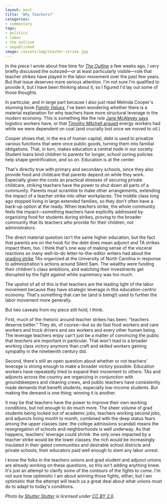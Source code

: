 ```yaml
---
layout: post
title: 'Why Teachers?'
categories:
- commentary
tags:
- politics
- labor
- the outline
- unpublished
image: /assets/img/teacher-strike.jpg
---
```


In the piece I wrote about free time for [_The Outline_](https://theoutline.com/post/7050/burnout-generation-more-free-time) a few weeks ago, I very briefly discussed the outsized—or at least particularly visible—role that teacher strikes have played in the labor movement over the past few years. But that issue deserves more serious attention. I'm not sure I'm qualified to provide it, but I have been thinking about it, so I figured I'd lay out some of those thoughts.

In particular, and in large part because I also just read Melinda Cooper's stunning book [_Family Values_](https://www.zonebooks.org/books/48-family-values-between-neoliberalism-and-the-new-social-conservatism), I've been wondering whether there is a material explanation for why teachers have more structural leverage in the modern economy. This is something like the role [Jane McAlevey says](https://www.dissentmagazine.org/blog/belabored-podcast-115-organizing-power-jane-mcalevey) logistics workers have, or that [Timothy Mitchell argued](https://www.versobooks.com/books/1020-carbon-democracy) energy workers had while we were dependent on coal (and crucially lost once we moved to oil.)

Cooper shows that, in the era of human capital, debt is used to privatize various functions that were once public goods, turning them into familial obligations. That, in turn, makes education a central node in our society. Student loans bind children to parents for longer, school zoning policies help shape gentrification, and so on. Education is at the center.

That's directly true with primary and secondary schools, since they also provide food and childcare that parents depend on while they work. Especially given the costs an practical stresses of securing private childcare, striking teachers have the power to shut down all parts of a community. Parents must scramble to make other arrangements, extending the impact of a teacher strike into other workplaces. The middle class long ago stopped living in large extended families, so they don't often have a back-up option at the ready. When teachers strike, the whole community feels the impact—something teachers have explicitly addressed by organizing food for students during strikes, proving to the broader community that its teachers who provide for their children, not administrators.

The direct material question isn't the same higher education, but the fact that parents are on the hook for the debt does mean adjunct and TA strikes impact them, too. I think that's one way of making sense of the visceral reactions so many well-to-do letter-to-the-editor writers had about the [grading strike](https://www.newsobserver.com/news/local/article222784035.html) TAs organized at the University of North Carolina in response to administration's actions around Silent Sam. The wealthy were funding their children's class ambitions, and watching their investments get disrupted by the fight against white supremacy was too much.

The upshot of all of this is that teachers are the leading light of the labor movement because they have strategic leverage in this education-centric economy. That's something that can be (and is being!) used to further the labor movement more generally.

But two caveats from my piece still hold, I think.

First, much of the rhetoric around teacher strikes has been: "teachers deserve better." They do, of course—but so do fast food workers and care workers and truck drivers and sex workers and every other human being. The leverage teachers enjoy can't just be a matter of convincing the public that _teachers_ are important in particular. That won't lead to a broader working class victory anymore than craft and skilled workers gaining sympathy in the nineteenth century did.

Second, there's still an open question about whether or not teachers' leverage is strong enough to make a broader victory possible. Education workers have repeatedly tried to expand their movement to others: TAs and adjuncts across the country are organizing in conjunction with groundskeepers and cleaning crews, and public teachers have consistently made demands that benefit students, especially low-income students. But making the demand is one thing; winning it is another.

It may be that teachers have the power to improve their own working conditions, but not enough to do much more. The sheer volume of grad students being locked out of academic jobs, teachers working second jobs, and adjuncts living month to month, combined with the deep status fears among the upper classes (see: the college admissions scandal) means the resegregation of schools and neighborhoods is well underway. As that happens, teachers' leverage could shrink: the only ones impacted by a teacher strike would be the lower classes; the rich would be increasingly insulated in their gated communities and desirable school districts and private schools, their educators paid well enough to stem any labor unrest.

I know the folks in the teachers unions and grad student and adjunct unions are already working on these questions, so this isn't adding anything knew. It's just an attempt to clarify some of the contours of the fights to come. I'm not sure how optimistic I am about winning those fights, either, but I am optimistic that the attempt will teach us a great deal about what unions must do to adapt to today's conditions.

_Photo by [Shutter Stutter](https://www.flickr.com/photos/87173275@N08/) is licensed under [CC BY 2.0](https://creativecommons.org/licenses/by/2.0/)._
